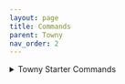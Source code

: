 ```yaml
---
layout: page
title: Commands
parent: Towny
nav_order: 2
---
```


<details>
<summary> Towny Starter Commands</summary>

<summary>/t new [Name]</summary>

+<summary>Creates a New Town.</summary>

<summary>/t invite [player]</summary>

   Invites your selected player into your town.

<summary>/t kick [player]</summary>

   Kicks your selected player from your town.

<summary>/t spawn</summary>

   Teleports you to your town's spawn.

<summary>/t [Town Name] </summary>

   Displays General Town Information.

<summary>/t list</summary>

   Lists all current towns ingame.

<summary>/t claim</summary>

   Automatically claims the current chunk you are in.

<summary>/t unclaim</summary>

   Automatically unclaims the current chunk you are in.

<summary>/t deposit [amount]</summary>

   Deposits a set amount of money into your town bank.

<summary>/t withdraw [anmount]</summary>

   Withdraws a set amount of money from your town bank.

<summary>/t buy bonus [amount]</summary>

   Purchases your town a set amount of bonus townblocks.

<summary>/t delete</summary>

   Deletes your town.

<summary>/t reslist</summary>

   Displays your town's current residents.



- **/n new [Name]**

   - Automatically creates a new nation with your set name, sets your town as the capital.

- **/n list**

   - Displays all current nations ingame.

- **/n online**

   - Displays the current residents online in your nation.

- **/n**

   - Displays basic info for your nation.

- **/n [Name]**

   - Displays information for the selected nation.

- **/n invite [Town Name]**

   - Sends your selected town an invite to join your nation.

- **/n kick [Town Name]**

   - Kicks the selected town from your nation.

- **/n deposit [interger]**

   - Deposits a set amount of money into your nation's bank.

- **/n withdraw [integer]**

   - Withdraws a set amount of money from your nation's bank.

- **/n ally add [Nation]**

   - Sends your selected nation an allyship request.

- **/n ally remove [Nation]**

   - Removes the selected nation from your alliances.

- **/n allylist**

   - Display's your nation's ally list.

</details>
